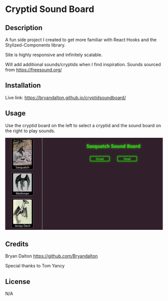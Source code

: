 # Cryptid Sound Board

## Description

A fun side project I created to get more familiar with React Hooks and the Stylized-Components library. 

Site is highly responsive and infinitely scalable.

Will add additional sounds/cryptids when I find inspiration. Sounds sourced from https://freesound.org/

## Installation

Live link: https://bryandalton.github.io/cryptidsoundboard/

## Usage

Use the cryptid board on the left to select a cryptid and the sound board on the right to play sounds.

![screen shot](./public/images/cryptsndbrd.PNG)

## Credits

Bryan Dalton https://github.com/Bryandalton 

Special thanks to Tom Yancy


## License

N/A
